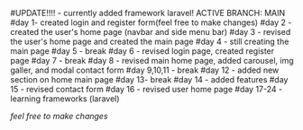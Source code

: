 #UPDATE!!!! - currently added framework laravel! ACTIVE BRANCH: MAIN #day 1- created login and register form(feel free to make changes) #day 2 - created the user's home page (navbar and side menu bar) #day 3 - revised the user's home page and created the main page #day 4 - still creating the main page #day 5 - break #day 6 - revised login page, created register page #day 7 - break #day 8 - revised main home page, added carousel, img galler, and modal contact form #day 9,10,11 - break #day 12 - added new section on home main page #day 13- break #day 14 - added features #day 15 - revised contact form #day 16 - revised user home page #day 17-24 - learning frameworks (laravel)

*feel free to make changes*
